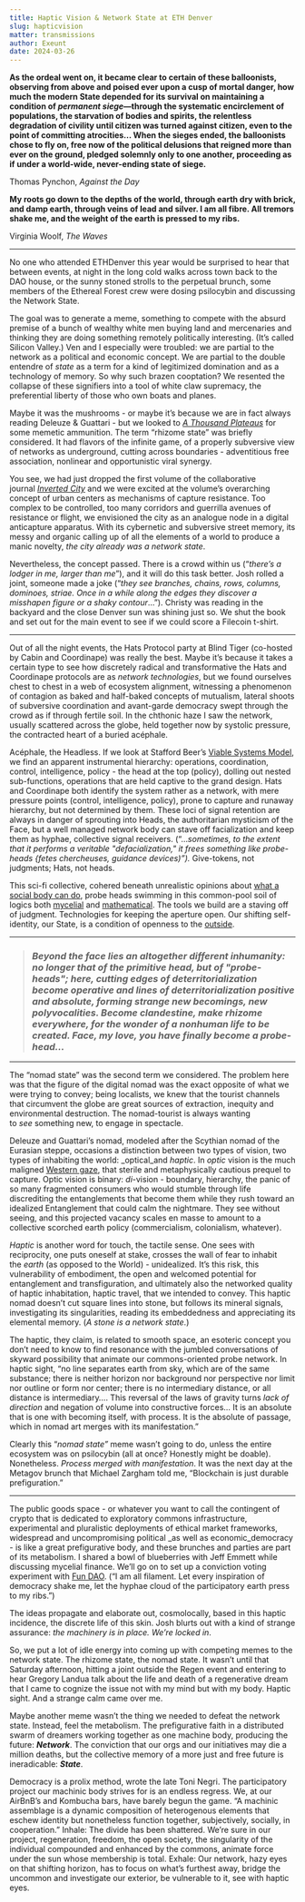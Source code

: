 ```yaml
---
title: Haptic Vision & Network State at ETH Denver
slug: hapticvision
matter: transmissions
author: Exeunt
date: 2024-03-26
---
```

**As the ordeal went on, it became clear to certain of these balloonists, observing from above and poised ever upon a cusp of mortal danger, how much the modern State depended for its survival on maintaining a condition of _permanent siege_—through the systematic encirclement of populations, the starvation of bodies and spirits, the relentless degradation of civility until citizen was turned against citizen, even to the point of committing atrocities… When the sieges ended, the balloonists chose to fly on, free now of the political delusions that reigned more than ever on the ground, pledged solemnly only to one another, proceeding as if under a world-wide, never-ending state of siege.**

Thomas Pynchon, _Against the Day_

**My roots go down to the depths of the world, through earth dry with brick, and damp earth, through veins of lead and silver. I am all fibre. All tremors shake me, and the weight of the earth is pressed to my ribs.**

Virginia Woolf, _The Waves_

---

No one who attended ETHDenver this year would be surprised to hear that between events, at night in the long cold walks across town back to the DAO house, or the sunny stoned strolls to the perpetual brunch, some members of the Ethereal Forest crew were dosing psilocybin and discussing the Network State.

The goal was to generate a meme, something to compete with the absurd premise of a bunch of wealthy white men buying land and mercenaries and thinking they are doing something remotely politically interesting. (It’s called Silicon Valley.) Ven and I especially were troubled: we are partial to the network as a political and economic concept. We are partial to the double entendre of _state_ as a term for a kind of legitimized domination and as a technology of memory. So why such brazen cooptation? We resented the collapse of these signifiers into a tool of white claw supremacy, the preferential liberty of those who own boats and planes.

Maybe it was the mushrooms - or maybe it’s because we are in fact always reading Deleuze & Guattari - but we looked to _[A Thousand Plateaus](https://files.libcom.org/files/A%20Thousand%20Plateaus.pdf)_ for some memetic ammunition. The term “rhizome state” was briefly considered. It had flavors of the infinite game, of a properly subversive view of networks as underground, cutting across boundaries - adventitious free association, nonlinear and opportunistic viral synergy.

You see, we had just dropped the first volume of the collaborative journal _[Inverted City](https://x.com/EthForestDAO/status/1766229291082387659?s=20)_ and we were excited at the volume’s overarching concept of urban centers as mechanisms of capture resistance. Too complex to be controlled, too many corridors and guerrilla avenues of resistance or flight, we envisioned the city as an analogue node in a digital anticapture apparatus. With its cybernetic and subversive street memory, its messy and organic calling up of all the elements of a world to produce a manic novelty, _the city already was a_ _network state_.

Nevertheless, the concept passed. There is a crowd within us (“_there’s a lodger in me, larger than me_”), and it will do this task better. Josh rolled a joint, someone made a joke (“_they see branches, chains, rows, columns, dominoes, striae. Once in a while along the edges they discover a misshapen figure or a shaky contour_…”). Christy was reading in the backyard and the close Denver sun was shining just so. We shut the book and set out for the main event to see if we could score a Filecoin t-shirt.

---

Out of all the night events, the Hats Protocol party at Blind Tiger (co-hosted by Cabin and Coordinape) was really the best. Maybe it’s because it takes a certain type to see how discretely radical and transformative the Hats and Coordinape protocols are as _network technologies_, but we found ourselves chest to chest in a web of ecosystem alignment, witnessing a phenomenon of contagion as baked and half-baked concepts of mutualism, lateral shoots of subversive coordination and avant-garde democracy swept through the crowd as if through fertile soil. In the chthonic haze I saw the network, usually scattered across the globe, held together now by systolic pressure, the contracted heart of a buried acéphale.

Acéphale, the Headless. If we look at Stafford Beer’s [Viable Systems Model](https://wiki.p2pfoundation.net/Viable_Systems_Model), we find an apparent instrumental hierarchy: operations, coordination, control, intelligence, policy - the head at the top (policy), dolling out nested sub-functions, operations that are held captive to the grand design. Hats and Coordinape both identify the system rather as a network, with mere pressure points (control, intelligence, policy), prone to capture and runaway hierarchy, but not determined by them. These loci of signal retention are always in danger of sprouting into Heads, the authoritarian mysticism of the Face, but a well managed network body can stave off facialization and keep them as hyphae, collective signal receivers. (“…_sometimes, to the extent that it performs a veritable "defacialization," it frees something like probe-heads {fetes chercheuses, guidance devices)”)._ Give-tokens, not judgments; Hats, not heads.

This sci-fi collective, cohered beneath unrealistic opinions about [what a social body can do](https://deleuze.cla.purdue.edu/lecture/lecture-02/), probe heads swimming in this common-pool soil of logics both [mycelial](https://greenpill.network/pdf/mycofi.pdf) and [mathematical](https://www.wtfisqf.com/). The tools we build are a staving off of judgment. Technologies for keeping the aperture open. Our shifting self-identity, our State, is a condition of openness to the [outside](https://zora.co/collect/oeth:0x2d17e1c913a616e30ff267afda30a69d9ad25343).

---

> ### _Beyond the face lies an altogether different inhumanity: no longer that of the primitive head, but of "probe-heads"; here, cutting edges of deterritorialization become operative and lines of deterritorialization positive and absolute, forming strange new becomings, new polyvocalities. Become clandestine, make rhizome everywhere, for the wonder of a nonhuman life to be created. Face, my love, you have finally become a probe-head..._

---

The “nomad state” was the second term we considered. The problem here was that the figure of the digital nomad was the exact opposite of what we were trying to convey; being localists, we knew that the tourist channels that circumvent the globe are great sources of extraction, inequity and environmental destruction. The nomad-tourist is always wanting to _see_ something new, to engage in spectacle.

Deleuze and Guattari’s nomad, modeled after the Scythian nomad of the Eurasian steppe, occasions a distinction between two types of vision, two types of inhabiting the world: _optical_and _haptic_. In _optic_ vision is the much maligned [Western gaze](https://monoskop.org/images/4/4e/Said_Edward_Orientalism_1979.pdf), that sterile and metaphysically cautious prequel to capture. Optic vision is binary: _di_-vision - boundary, hierarchy, the panic of so many fragmented consumers who would stumble through life discrediting the entanglements that become them while they rush toward an idealized Entanglement that could calm the nightmare. They see without seeing, and this projected vacancy scales en masse to amount to a collective scorched earth policy (commercialism, colonialism, whatever).

_Haptic_ is another word for touch, the tactile sense. One sees with reciprocity, one puts oneself at stake, crosses the wall of fear to inhabit the _earth_ (as opposed to the World) - unidealized. It’s this risk, this vulnerability of embodiment, the open and welcomed potential for entanglement and transfiguration, and ultimately also the networked quality of haptic inhabitation, haptic travel, that we intended to convey. This haptic nomad doesn’t cut square lines into stone, but follows its mineral signals, investigating its singularities, reading its embeddedness and appreciating its elemental memory. (_A stone is a network state_.)

The haptic, they claim, is related to smooth space, an esoteric concept you don’t need to know to find resonance with the jumbled conversations of skyward possibility that animate our commons-oriented probe network. In haptic sight, “no line separates earth from sky, which are of the same substance; there is neither horizon nor background nor perspective nor limit nor outline or form nor center; there is no intermediary distance, or all distance is intermediary…. This reversal of the laws of gravity turns _lack of direction_ and negation of volume into constructive forces… It is an absolute that is one with becoming itself, with process. It is the absolute of passage, which in nomad art merges with its manifestation.”

Clearly this “_nomad state”_ meme wasn’t going to do, unless the entire ecosystem was on psilocybin (all at once? Honestly might be doable). Nonetheless. _Process merged with manifestation_. It was the next day at the Metagov brunch that Michael Zargham told me, “Blockchain is just durable prefiguration.”

---

The public goods space - or whatever you want to call the contingent of crypto that is dedicated to exploratory commons infrastructure, experimental and pluralistic deployments of ethical market frameworks, widespread and uncompromising political _as well as economic_democracy - is like a great prefigurative body, and these brunches and parties are part of its metabolism. I shared a bowl of blueberries with Jeff Emmett while discussing mycelial finance. We’ll go on to set up a conviction voting experiment with [Fun DAO](https://etherealforest.org/blog/2024-01-30-build-your-own-fun-dao/). (“I am all filament. Let every inspiration of democracy shake me, let the hyphae cloud of the participatory earth press to my ribs.”)

The ideas propagate and elaborate out, cosmolocally, based in this haptic incidence, the discrete life of this skin. Josh blurts out with a kind of strange assurance: _the machinery is in place. We’re locked in_.

So, we put a lot of idle energy into coming up with competing memes to the network state. The rhizome state, the nomad state. It wasn’t until that Saturday afternoon, hitting a joint outside the Regen event and entering to hear Gregory Landua talk about the life and death of a regenerative dream that I came to cognize the issue not with my mind but with my body. Haptic sight. And a strange calm came over me.

Maybe another meme wasn’t the thing we needed to defeat the network state. Instead, feel the metabolism. The prefigurative faith in a distributed swarm of dreamers working together as one machine body, producing the future: _**Network**_. The conviction that our orgs and our initiatives may die a million deaths, but the collective memory of a more just and free future is ineradicable: _**State**_.

Democracy is a prolix method, wrote the late Toni Negri. The participatory project our machinic body strives for is an endless regress. We, at our AirBnB’s and Kombucha bars, have barely begun the game. “A machinic assemblage is a dynamic composition of heterogenous elements that eschew identity but nonetheless function together, subjectively, socially, in cooperation.” Inhale: The divide has been shattered. We’re sure in our project, regeneration, freedom, the open society, the singularity of the individual compounded and enhanced by the commons, animate force under the sun whose membership is total. Exhale: Our network, hazy eyes on that shifting horizon, has to focus on what’s furthest away, bridge the uncommon and investigate our exterior, be vulnerable to it, see with haptic eyes.